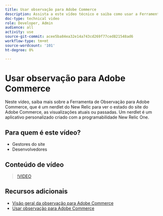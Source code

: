 ```yaml
---
title: Usar observação para Adobe Commerce
description: Assista a este vídeo técnico e saiba como usar a Ferramenta de observação para Adobe Commerce.
doc-type: technical video
role: Developer, Admin
audience: all
activity: use
source-git-commit: acee5ba84ea32e14a743cd269f77ced821548ad6
workflow-type: tm+mt
source-wordcount: '101'
ht-degree: 0%

---
```


# Usar observação para Adobe Commerce

Neste vídeo, saiba mais sobre a Ferramenta de Observação para Adobe Commerce, que é um nerdlet do New Relic para ver o estado do site do Adobe Commerce, as visualizações atuais ou passadas. Um nerdlet é um aplicativo personalizado criado com a programabilidade New Relic One.

## Para quem é este vídeo?

- Gestores do site
- Desenvolvedores

## Conteúdo de vídeo

>[!VIDEO](https://video.tv.adobe.com/v/344444?quality=12&learn=on)

## Recursos adicionais

- [Visão geral da observação para Adobe Commerce](https://support.magento.com/hc/en-us/articles/4406549696781)
- [Usar observação para Adobe Commerce](https://support.magento.com/hc/en-us/articles/4402379845901-Use-Observation-for-Adobe-Commerce)
